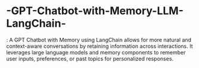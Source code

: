 # -GPT-Chatbot-with-Memory-LLM-LangChain-
: A GPT Chatbot with Memory using LangChain allows for more natural and context-aware conversations by retaining information across interactions. It leverages large language models and memory components to remember user inputs, preferences, or past topics for personalized responses.
